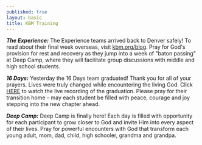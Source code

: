 ```yaml
---
published: true
layout: basic
title: KBM Training
---
```


***The Experience:***
The Experience teams arrived back to Denver safely!  To read about their final week overseas, visit <a href="http://www.kbm.org/blog/" target="_blank">kbm.org/blog</a>.  Pray for God's provision for rest and recovery as they jump into a week of "baton passing" at Deep Camp, where they will facilitate group discussions with middle and high school students.

***16 Days:***
Yesterday the 16 Days team graduated!  Thank you for all of your prayers.  Lives were truly changed while encountering the living God.  Click <a href="http://www.kbm.org/blog/2014/06/21/16-days-graduation-live/" target="_blank">HERE</a> to watch the live recording of the graduation.  Please pray for their transition home - may each student be filled with peace, courage and joy stepping into the new chapter ahead.

***Deep Camp:***
Deep Camp is finally here!  Each day is filled with opportunity for each participant to grow closer to God and invite Him into every aspect of their lives.  Pray for powerful encounters with God that transform each young adult, mom, dad, child, high schooler, grandma and grandpa.